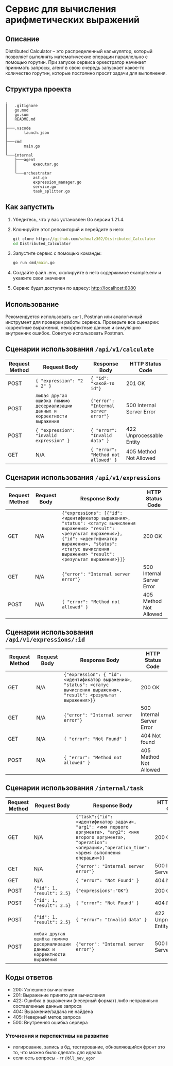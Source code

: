 # Сервис для вычисления арифметических выражений
## Описание

Distributed Calculator – это распределенный калькулятор, который позволяет выполнять математические операции параллельно с помощью горутин. При запуске сервиса оркестратор начинает принимать запросы, агент в свою очередь запускает 
какое-то количество горутин, которые постоянно просят задачи для выполнения.

## Структура проекта
```
.
│   .gitignore
│   go.mod
│   go.sum
│   README.md
│
├───.vscode
│       launch.json
│
├───cmd
│       main.go
│
└───internal
    ├───agent
    │       executor.go
    │
    └───orchestrator
            ast.go 
            expression_manager.go
            service.go
            task_splitter.go
```

## Как запустить

1. Убедитесь, что у вас установлен Go версии 1.21.4.
2. Клонируйте этот репозиторий и перейдите в него:
   ```cmd
   git clone https://github.com/schmalz302/Distributed_Calculator
   cd Distributed_Calculator
   ```

3. Запустите сервис с помощью команды:
   ```cmd
   go run cmd/main.go
   ```

4. Создайте файл .env, скопируйте в него содержимое example.env и укажите свои значения

5. Сервис будет доступен по адресу: [http://localhost:8080](http://localhost:8080)

## Использование
Рекомендуется использовать `curl`, Postman или аналогичный инструмент для проверки работы сервиса. Проверьте все сценарии: корректные выражения, некорректные данные и симуляцию внутренних ошибок. Советую использовать Postman.

## Сценарии использования `/api/v1/calculate`

| **Request Method** | **Request Body**                                           | **Response Body**                                    | **HTTP Status Code** |
|--------------------|------------------------------------------------------------|------------------------------------------------------|----------------------|
| POST               | `{ "expression": "2 + 2" }`                               | `{ "id": "какой-то id"}`                             | 201 OK               |
| POST               | `любая другая ошибка помимо десериализации данных и корректности выражения`| `{"error": "Internal server error"}`| 500 Internal Server Error |
| POST               | `{ "expression": "invalid expression" }`                  | `{ "error": "Invalid data" }`                        | 422 Unprocessable Entity |
| GET                | N/A                                                       | `{ "error": "Method not allowed" }`                  | 405 Method Not Allowed |


## Сценарии использования `/api/v1/expressions`

| **Request Method** | **Request Body**                                           | **Response Body**                                    | **HTTP Status Code** |
|--------------------|------------------------------------------------------------|------------------------------------------------------|----------------------|
| GET               | N/A                                | `{"expressions": [{"id": <идентификатор выражения>, "status": <статус вычисления выражения> "result": <результат выражения>},{"id": <идентификатор выражения>, "status": <статус вычисления выражения> "result": <результат выражения>}]}`            | 200 OK                    |
| GET               | N/A                              | `{"error": "Internal server error"}`               | 500 Internal Server Error | Entity |
| POST              | N/A                              | `{ "error": "Method not allowed" }`                | 405 Method Not Allowed    |

## Сценарии использования `/api/v1/expressions/:id`

| **Request Method** | **Request Body**                                           | **Response Body**                                    | **HTTP Status Code** |
|--------------------|------------------------------------------------------------|------------------------------------------------------|----------------------|
| GET               |  N/A                                | `{"expression": { "id": <идентификатор выражения>, "status": <статус вычисления выражения>, "result": <результат выражения>}}`                                    | 200 OK               |
| GET               |  N/A                                | `{"error": "Internal server error"}`         | 500 Internal Server Error        |
| GET               |  N/A                                | `{ "error": "Not Found" }`                   | 404 Not found                    |
| POST              |  N/A                                | `{ "error": "Method not allowed" }`          | 405 Method Not Allowed           |

## Сценарии использования `/internal/task`

| **Request Method** | **Request Body**                                           | **Response Body**                                    | **HTTP Status Code** |
|--------------------|------------------------------------------------------------|------------------------------------------------------|----------------------|
| GET               | N/A                                | `{"task":{"id": <идентификатор задачи>, "arg1": <имя первого аргумента>, "arg2": <имя второго аргумента>, "operation": <операция>,"operation_time": <время выполнения операции>}}`                                    | 200 OK               |
| GET               | N/A                               | `{"error": "Internal server error"}`                 | 500 Internal Server Error |
| GET                | N/A                          | `{ "error": "Not Found" }`                  | 404 Not found |
| POST               | `{"id": 1, "result": 2.5}`   | `{"expressions":"OK"}`                  | 200 OK |
| POST               | `{"id": 1, "result": 2.5}`   | `{ "error": "Not Found" }`                  | 404 Not found |
| POST               | `{"id": 1, "result": 2.5}`   | `{ "error": "Invalid data" }`                  | 422 Unprocessable Entity |
| POST               | `любая другая ошибка помимо десериализации данных и корректности выражения`   |  `{"error": "Internal server error"}`                  | 500 Internal Server Error |

## Коды ответов
- 200: Успешное вычисление
- 201: Выражение принято для вычисления
- 422: Ошибка в выражении (неверный формат) либо неправильно составленные данные запроса
- 404: Выражение/задача не найдена
- 405: Неверный метод запроса
- 500: Внутренняя ошибка сервера
### Уточнения и перспективы на развитие
- логирование, запись в бд, тестирование, обновляющийся фронт это то, что можно было сделать для идеала
- если есть вопросы - тг ```@bll_nev_egor```
